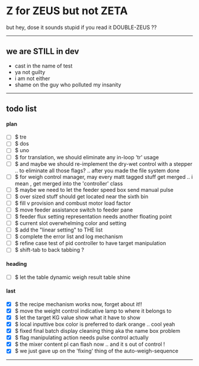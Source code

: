 Z for ZEUS but not ZETA
===
but hey, dose it sounds stupid if you read it DOUBLE-ZEUS ??

---
## we are STILL in dev

- cast in the name of test
- ya not guilty
- i am not either
- shame on the guy who polluted my insanity

---
## todo list

#### plan

- [ ] $ tre
- [ ] $ dos
- [ ] $ uno
- [ ] $ for translation, we should eliminate any in-loop 'tr' usage
- [ ] $ and maybe we should re-implement the dry-wet control with a stepper
        .. to eliminate all those flags? .. after you made the file system done
- [ ] $ for weigh control manager, may every matt tagged stuff get merged
        .. i mean , get merged into the 'controller' class
- [ ] $ maybe we need to let the feeder speed box send manual pulse
- [ ] $ over sized stuff should get located near the sixth bin
- [ ] $ fill v provision and combust motor load factor
- [ ] $ move feeder assistance switch to feeder pane
- [ ] $ feeder flux setting representation needs another floating point
- [ ] $ current slot overwhelming color and setting
- [ ] $ add the "linear setting" to THE list
- [ ] $ complete the error list and log mechanism
- [ ] $ refine case test of pid controller to have target manipulation
- [ ] $ shift-tab to back tabbing ?

#### heading

- [ ] $ let the table dynamic weigh result table shine

#### last

- [x] $ the recipe mechanism works now, forget about it!!
- [x] $ move the weight control indicative lamp to where it belongs to
- [x] $ let the target KG value show what it have to show
- [x] $ local inputtive box color is preferred to dark orange .. cool yeah
- [x] $ fixed final batch display cleaning thing aka the name box problem
- [x] $ flag manipulating action needs pulse control actually
- [x] $ the mixer content pl can flash now .. and it s out of control ! 
- [x] $ we just gave up on the 'fixing' thing of the auto-weigh-sequence

<hr><!--EOF-->
